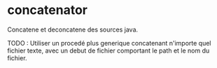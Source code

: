 # concatenator
Concatene et deconcatene des sources java.


TODO : Utiliser un procedé plus generique concatenant n'importe quel fichier texte, avec un debut de fichier comportant le path et le nom du fichier.

